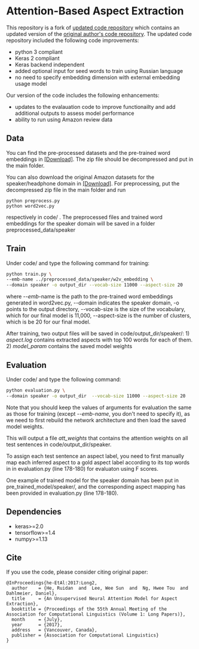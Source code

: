 # Attention-Based Aspect Extraction
This repository is a fork of [updated code repository](https://github.com/madrugado/Attention-Based-Aspect-Extraction) which contains an updated version of the [original author's code repository](https://github.com/ruidan/Unsupervised-Aspect-Extraction). The updated code repository included the following code improvements:
* python 3 compliant
* Keras 2 compliant
* Keras backend independent
* added optional input for seed words to train using Russian language 
* no need to specify embedding dimension with external embedding usage model

Our version of the code includes the following enhancements:
* updates to the evalauation code to improve functionailty and add additional outputs to assess model performance
* ability to run using Amazon review data

## Data
You can find the pre-processed datasets and the pre-trained word embeddings in [[Download]](https://drive.google.com/open?id=1L4LRi3BWoCqJt5h45J2GIAW9eP_zjiNc). The zip file should be decompressed and put in the main folder.

You can also download the original Amazon datasets for the speaker/headphone domain in [[Download]](https://drive.google.com/open?id=1qzbTiJ2IL5ATZYNMp2DRkHvbFYsnOVAQ). For preprocessing, put the decompressed zip file in the main folder and run 
```
python preprocess.py
python word2vec.py
```
respectively in code/ . The preprocessed files and trained word embeddings for the speaker domain will be saved in a folder preprocessed_data/speaker

## Train
Under code/ and type the following command for training:
```bash
python train.py \
--emb-name ../preprocessed_data/speaker/w2v_embedding \
--domain speaker -o output_dir --vocab-size 11000 --aspect-size 20
```
where *--emb*-name is the path to the pre-trained word embeddings generated in word2vec.py, --domain indicates the speaker domain, -o points to the output directory, --vocab-size is the size of the vocabulary, which for our final model is 11,000, --aspect-size is the number of clusters, which is be 20 for our final model. 

After training, two output files will be saved in code/output_dir/speaker/: 1) *aspect.log* contains extracted aspects with top 100 words for each of them. 2) *model_param* contains the saved model weights

## Evaluation
Under code/ and type the following command:
```bash
python evaluation.py \
--domain speaker -o output_dir  --vocab-size 11000 --aspect-size 20
```
Note that you should keep the values of arguments for evaluation the same as those for training (except *--emb-name*, you don't need to specify it), as we need to first rebuild the network architecture and then load the saved model weights.

This will output a file *att_weights* that contains the attention weights on all test sentences in code/output_dir/speaker.

To assign each test sentence an aspect label, you need to first manually map each inferred aspect to a gold aspect label according to its top words in in evaluation.py (line 178-180) for evaluaton using F scores.

One example of trained model for the speaker domain has been put in pre_trained_model/speaker/, and the corresponding aspect mapping has been provided in evaluation.py (line 178-180).

## Dependencies
* keras>=2.0
* tensorflow>=1.4
* numpy>=1.13

## Cite
If you use the code, please consider citing original paper:
```
@InProceedings{he-EtAl:2017:Long2,
  author    = {He, Ruidan  and  Lee, Wee Sun  and  Ng, Hwee Tou  and  Dahlmeier, Daniel},
  title     = {An Unsupervised Neural Attention Model for Aspect Extraction},
  booktitle = {Proceedings of the 55th Annual Meeting of the Association for Computational Linguistics (Volume 1: Long Papers)},
  month     = {July},
  year      = {2017},
  address   = {Vancouver, Canada},
  publisher = {Association for Computational Linguistics}
}
```





